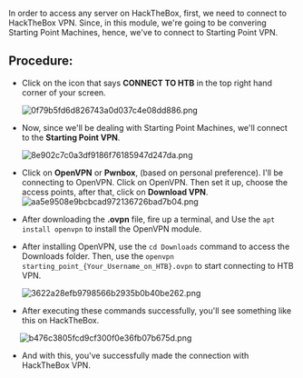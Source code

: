 In order to access any server on HackTheBox, first, we need to connect to HackTheBox VPN. Since, in this module, we're going to be convering Starting Point Machines, hence, we've to connect to Starting Point VPN.

## Procedure:

- Click on the icon that says **CONNECT TO HTB** in the top right hand corner of your screen.
    

      ![0f79b5fd6d826743a0d037c4e08dd886.png](../_resources/0f79b5fd6d826743a0d037c4e08dd886.png)

- Now, since we'll be dealing with Starting Point Machines, we'll connect to the **Starting Point VPN**.
    

      ![8e902c7c0a3df9186f76185947d247da.png](../_resources/8e902c7c0a3df9186f76185947d247da.png)

- Click on **OpenVPN** or **Pwnbox**, (based on personal preference). I'll be connecting to OpenVPN. Click on OpenVPN. Then set it up, choose the access points, after that, click on **Download VPN**.
    ![aa5e9508e9bcbcad972136726bad7b04.png](../_resources/aa5e9508e9bcbcad972136726bad7b04.png)
    

- After downloading the **.ovpn** file, fire up a terminal, and Use the `apt install openvpn` to install the OpenVPN module.
    

- After installing OpenVPN, use the `cd Downloads` command to access the Downloads folder. Then, use the `openvpn starting_point_{Your_Username_on_HTB}.ovpn` to start connecting to HTB VPN.
    

      ![3622a28efb9798566b2935b0b40be262.png](../_resources/3622a28efb9798566b2935b0b40be262.png)

- After executing these commands successfully, you'll see something like this on HackTheBox.
    

     ![b476c3805fcd9cf300f0e36fb07b675d.png](../_resources/b476c3805fcd9cf300f0e36fb07b675d.png)

- And with this, you've successfully made the connection with HackTheBox VPN.
